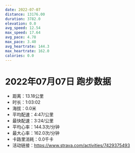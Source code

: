 ```yaml
---
date: 2022-07-07
distance: 13176.00
duration: 3782.0
elevation: 0.0
avg_speed: 12.54
max_speed: 17.64
avg_pace: 4.78
max_pace: 3.40
avg_heartrate: 144.3
max_heartrate: 162.0
calories: 0.0
---
```


# 2022年07月07日 跑步数据

- 距离：13.18公里
- 时长：1:03:02
- 海拔：0.0米
- 平均配速：4:47/公里
- 最快配速：3:24/公里
- 平均心率：144.3次/分钟
- 最大心率：162.0次/分钟
- 卡路里消耗：0.0千卡
- 活动链接：https://www.strava.com/activities/7429375493
